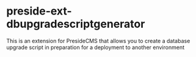 # preside-ext-dbupgradescriptgenerator
This is an extension for PresideCMS that allows you to create a database upgrade script in preparation for a deployment to another environment
